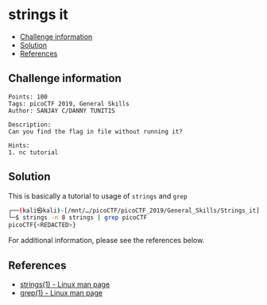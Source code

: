 # strings it

- [Challenge information](#challenge-information)
- [Solution](#solution)
- [References](#references)

## Challenge information
```
Points: 100
Tags: picoCTF 2019, General Skills
Author: SANJAY C/DANNY TUNITIS
 
Description:
Can you find the flag in file without running it?

Hints:
1. nc tutorial
```

## Solution

This is basically a tutorial to usage of `strings` and `grep`
```bash
┌──(kali㉿kali)-[/mnt/…/picoCTF/picoCTF_2019/General_Skills/Strings_it]
└─$ strings -n 8 strings | grep picoCTF
picoCTF{<REDACTED>}
```

For additional information, please see the references below.

## References

- [strings(1) - Linux man page](https://linux.die.net/man/1/strings)
- [grep(1) - Linux man page](https://linux.die.net/man/1/grep)
